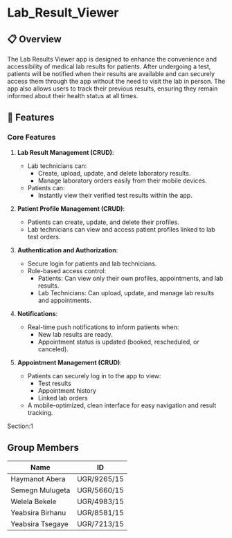 # Lab_Result_Viewer
## 📋 Overview
The Lab Results Viewer app is designed to enhance the convenience and accessibility of medical lab results for patients. After undergoing a test, patients will be notified when their results are available and can securely access them through the app without the need to visit the lab in person. The app also allows users to track their previous results, ensuring they remain informed about their health status at all times.

## 🚀 Features
### Core Features
1. **Lab Result Management (CRUD)**:
    - Lab technicians can:
        - Create, upload, update, and delete laboratory results.
        - Manage laboratory orders easily from their mobile devices.
    - Patients can:
        - Instantly view their verified test results within the app.
2. **Patient Profile Management (CRUD)**:
    - Patients can create, update, and delete their profiles.
    - Lab technicians can view and access patient profiles linked to lab test orders.
3. **Authentication and Authorization**:
    - Secure login for patients and lab technicians.
    - Role-based access control:
        - Patients: Can view only their own profiles, appointments, and lab results.
        - Lab Technicians: Can upload, update, and manage lab results and appointments.
4. **Notifications**:
    - Real-time push notifications to inform patients when:
      - New lab results are ready.
      - Appointment status is updated (booked, rescheduled, or canceled).

5. **Appointment Management (CRUD)**:
    - Patients can securely log in to the app to view:
        - Test results
        - Appointment history
        - Linked lab orders
    - A mobile-optimized, clean interface for easy navigation and result tracking.

Section:1

## Group Members

| Name             | ID          |
|------------------|-------------|
| Haymanot Abera   | UGR/9265/15 |
| Semegn Mulugeta  | UGR/5660/15 |
| Welela Bekele    | UGR/4983/15 |
| Yeabsira Birhanu | UGR/8581/15 |
| Yeabsira Tsegaye | UGR/7213/15 |